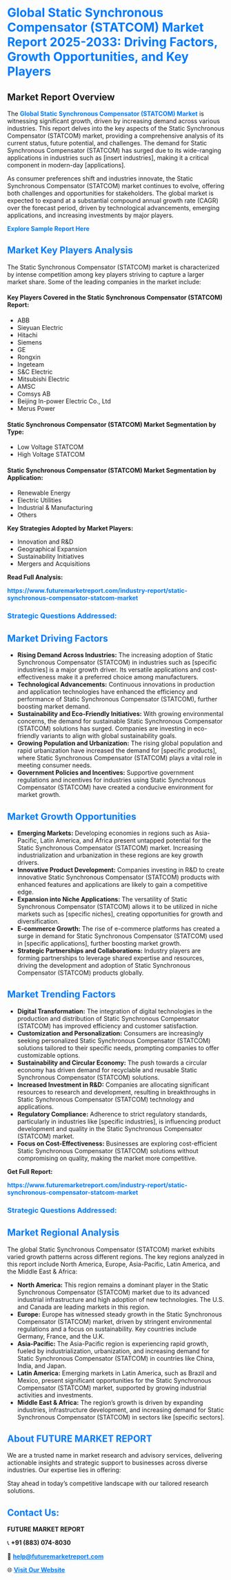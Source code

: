 <h1 style="color: #007BFF;">Global Static Synchronous Compensator (STATCOM) Market Report 2025-2033: Driving Factors, Growth Opportunities, and Key Players</h1>

<section id="overview">
<h2>Market Report Overview</h2>
<p>The <a href="https://www.futuremarketreport.com/industry-report/static-synchronous-compensator-statcom-market" style="color: #007BFF; text-decoration: none;"><strong>Global Static Synchronous Compensator (STATCOM) Market</strong></a> is witnessing significant growth, driven by increasing demand across various industries. This report delves into the key aspects of the Static Synchronous Compensator (STATCOM) market, providing a comprehensive analysis of its current status, future potential, and challenges. The demand for Static Synchronous Compensator (STATCOM) has surged due to its wide-ranging applications in industries such as [insert industries], making it a critical component in modern-day [applications].</p>
<p>As consumer preferences shift and industries innovate, the Static Synchronous Compensator (STATCOM) market continues to evolve, offering both challenges and opportunities for stakeholders. The global market is expected to expand at a substantial compound annual growth rate (CAGR) over the forecast period, driven by technological advancements, emerging applications, and increasing investments by major players.</p>
</section>

<section id="overview">
<p><a href="https://www.futuremarketreport.com/request-sample/reportId=116125" style="color: #007BFF; text-decoration: none;"><strong>Explore Sample Report Here</strong></a></p>
</section>

<section id="key-players">
<h2 style="color: #007BFF;">Market Key Players Analysis</h2>
<p>The Static Synchronous Compensator (STATCOM) market is characterized by intense competition among key players striving to capture a larger market share. Some of the leading companies in the market include:</p>
<h4>Key Players Covered in the Static Synchronous Compensator (STATCOM) Report:</h4>
<ul><li>ABB</li><li>Sieyuan Electric</li><li>Hitachi</li><li>Siemens</li><li>GE</li><li>Rongxin</li><li>Ingeteam</li><li>S&amp;C Electric</li><li>Mitsubishi Electric</li><li>AMSC</li><li>Comsys AB</li><li>Beijing In-power Electric Co., Ltd</li><li>Merus Power</li></ul>
<h4>Static Synchronous Compensator (STATCOM) Market Segmentation by Type:</h4>
<ul><li>Low Voltage STATCOM</li><li>High Voltage STATCOM</li></ul>

<h4>Static Synchronous Compensator (STATCOM) Market Segmentation by Application:</h4>
<ul><li>Renewable Energy</li><li>Electric Utilities</li><li>Industrial &amp; Manufacturing</li><li>Others</li></ul>
<p><strong>Key Strategies Adopted by Market Players:</strong></p>
<ul>
<li>Innovation and R&D</li>
<li>Geographical Expansion</li>
<li>Sustainability Initiatives</li>
<li>Mergers and Acquisitions</li>
</ul>
</section>

<section>
<p><strong>Read Full Analysis: </strong></p><a href="https://www.futuremarketreport.com/industry-report/static-synchronous-compensator-statcom-market" style="color: #007BFF; text-decoration: none;"><strong>https://www.futuremarketreport.com/industry-report/static-synchronous-compensator-statcom-market</strong></a>
<h3 style="color: #007BFF;">Strategic Questions Addressed:</h3>
</section>

<section id="driving-factors">
<h2 style="color: #007BFF;">Market Driving Factors</h2>
<ul>
<li><strong>Rising Demand Across Industries:</strong> The increasing adoption of Static Synchronous Compensator (STATCOM) in industries such as [specific industries] is a major growth driver. Its versatile applications and cost-effectiveness make it a preferred choice among manufacturers.</li>
<li><strong>Technological Advancements:</strong> Continuous innovations in production and application technologies have enhanced the efficiency and performance of Static Synchronous Compensator (STATCOM), further boosting market demand.</li>
<li><strong>Sustainability and Eco-Friendly Initiatives:</strong> With growing environmental concerns, the demand for sustainable Static Synchronous Compensator (STATCOM) solutions has surged. Companies are investing in eco-friendly variants to align with global sustainability goals.</li>
<li><strong>Growing Population and Urbanization:</strong> The rising global population and rapid urbanization have increased the demand for [specific products], where Static Synchronous Compensator (STATCOM) plays a vital role in meeting consumer needs.</li>
<li><strong>Government Policies and Incentives:</strong> Supportive government regulations and incentives for industries using Static Synchronous Compensator (STATCOM) have created a conducive environment for market growth.</li>
</ul>
</section>

<section id="growth-opportunities">
<h2 style="color: #007BFF;">Market Growth Opportunities</h2>
<ul>
<li><strong>Emerging Markets:</strong> Developing economies in regions such as Asia-Pacific, Latin America, and Africa present untapped potential for the Static Synchronous Compensator (STATCOM) market. Increasing industrialization and urbanization in these regions are key growth drivers.</li>
<li><strong>Innovative Product Development:</strong> Companies investing in R&D to create innovative Static Synchronous Compensator (STATCOM) products with enhanced features and applications are likely to gain a competitive edge.</li>
<li><strong>Expansion into Niche Applications:</strong> The versatility of Static Synchronous Compensator (STATCOM) allows it to be utilized in niche markets such as [specific niches], creating opportunities for growth and diversification.</li>
<li><strong>E-commerce Growth:</strong> The rise of e-commerce platforms has created a surge in demand for Static Synchronous Compensator (STATCOM) used in [specific applications], further boosting market growth.</li>
<li><strong>Strategic Partnerships and Collaborations:</strong> Industry players are forming partnerships to leverage shared expertise and resources, driving the development and adoption of Static Synchronous Compensator (STATCOM) products globally.</li>
</ul>
</section>

<section id="trending-factors">
<h2 style="color: #007BFF;">Market Trending Factors</h2>
<ul>
<li><strong>Digital Transformation:</strong> The integration of digital technologies in the production and distribution of Static Synchronous Compensator (STATCOM) has improved efficiency and customer satisfaction.</li>
<li><strong>Customization and Personalization:</strong> Consumers are increasingly seeking personalized Static Synchronous Compensator (STATCOM) solutions tailored to their specific needs, prompting companies to offer customizable options.</li>
<li><strong>Sustainability and Circular Economy:</strong> The push towards a circular economy has driven demand for recyclable and reusable Static Synchronous Compensator (STATCOM) solutions.</li>
<li><strong>Increased Investment in R&D:</strong> Companies are allocating significant resources to research and development, resulting in breakthroughs in Static Synchronous Compensator (STATCOM) technology and applications.</li>
<li><strong>Regulatory Compliance:</strong> Adherence to strict regulatory standards, particularly in industries like [specific industries], is influencing product development and quality in the Static Synchronous Compensator (STATCOM) market.</li>
<li><strong>Focus on Cost-Effectiveness:</strong> Businesses are exploring cost-efficient Static Synchronous Compensator (STATCOM) solutions without compromising on quality, making the market more competitive.</li>
</ul>
</section>

<section>
<p><strong>Get Full Report: </strong></p><a href="https://www.futuremarketreport.com/industry-report/static-synchronous-compensator-statcom-market" style="color: #007BFF; text-decoration: none;"><strong>https://www.futuremarketreport.com/industry-report/static-synchronous-compensator-statcom-market</strong></a>
<h3 style="color: #007BFF;">Strategic Questions Addressed:</h3>
</section>


<section id="regional-analysis">
<h2 style="color: #007BFF;">Market Regional Analysis</h2>
<p>The global Static Synchronous Compensator (STATCOM) market exhibits varied growth patterns across different regions. The key regions analyzed in this report include North America, Europe, Asia-Pacific, Latin America, and the Middle East & Africa:</p>
<ul>
<li><strong>North America:</strong> This region remains a dominant player in the Static Synchronous Compensator (STATCOM) market due to its advanced industrial infrastructure and high adoption of new technologies. The U.S. and Canada are leading markets in this region.</li>
<li><strong>Europe:</strong> Europe has witnessed steady growth in the Static Synchronous Compensator (STATCOM) market, driven by stringent environmental regulations and a focus on sustainability. Key countries include Germany, France, and the U.K.</li>
<li><strong>Asia-Pacific:</strong> The Asia-Pacific region is experiencing rapid growth, fueled by industrialization, urbanization, and increasing demand for Static Synchronous Compensator (STATCOM) in countries like China, India, and Japan.</li>
<li><strong>Latin America:</strong> Emerging markets in Latin America, such as Brazil and Mexico, present significant opportunities for the Static Synchronous Compensator (STATCOM) market, supported by growing industrial activities and investments.</li>
<li><strong>Middle East & Africa:</strong> The region’s growth is driven by expanding industries, infrastructure development, and increasing demand for Static Synchronous Compensator (STATCOM) in sectors like [specific sectors].</li>
</ul>
</section>

<footer>
<h2 style="color: #007BFF;">About FUTURE MARKET REPORT</h2>
<p>We are a trusted name in market research and advisory services, delivering actionable insights and strategic support to businesses across diverse industries. Our expertise lies in offering:</p>

<p>Stay ahead in today’s competitive landscape with our tailored research solutions.</p>

<h2 style="color: #007BFF;">Contact Us:</h2>
<p><strong>FUTURE MARKET REPORT</strong></p>
<p>📞 <strong>+91 (883) 074-8030</strong></p>
<p>📧 <strong><a href="mailto:help@futuremarketreport.com" style="color: #007BFF;">help@futuremarketreport.com</a></strong></p>
<p>🌐 <strong><a href="https://www.futuremarketreport.com/" style="color: #007BFF;">Visit Our Website</a></strong></p>
</footer>
